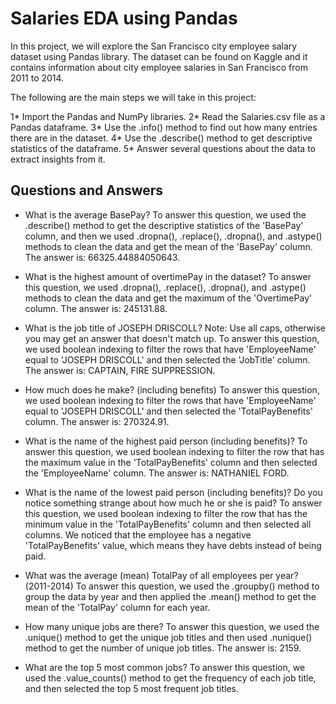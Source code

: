 # Salaries EDA using Pandas
In this project, we will explore the San Francisco city employee salary dataset using Pandas library. The dataset can be found on Kaggle and it contains information about city employee salaries in San Francisco from 2011 to 2014. 

The following are the main steps we will take in this project:

1* Import the Pandas and NumPy libraries.
2* Read the Salaries.csv file as a Pandas dataframe.
3* Use the .info() method to find out how many entries there are in the dataset.
4* Use the .describe() method to get descriptive statistics of the dataframe.
5* Answer several questions about the data to extract insights from it.

## Questions and Answers

* What is the average BasePay?
To answer this question, we used the .describe() method to get the descriptive statistics of the 'BasePay' column, and then we used .dropna(), .replace(), .dropna(), and .astype() methods to clean the data and get the mean of the 'BasePay' column. The answer is: 66325.44884050643.

* What is the highest amount of overtimePay in the dataset?
To answer this question, we used .dropna(), .replace(), .dropna(), and .astype() methods to clean the data and get the maximum of the 'OvertimePay' column. The answer is: 245131.88.

* What is the job title of JOSEPH DRISCOLL? Note: Use all caps, otherwise you may get an answer that doesn't match up.
To answer this question, we used boolean indexing to filter the rows that have 'EmployeeName' equal to 'JOSEPH DRISCOLL' and then selected the 'JobTitle' column. The answer is: CAPTAIN, FIRE SUPPRESSION.

* How much does he make? (including benefits)
To answer this question, we used boolean indexing to filter the rows that have 'EmployeeName' equal to 'JOSEPH DRISCOLL' and then selected the 'TotalPayBenefits' column. The answer is: 270324.91.

* What is the name of the highest paid person (including benefits)?
To answer this question, we used boolean indexing to filter the row that has the maximum value in the 'TotalPayBenefits' column and then selected the 'EmployeeName' column. The answer is: NATHANIEL FORD.
 
* What is the name of the lowest paid person (including benefits)? Do you notice something strange about how much he or she is paid?
To answer this question, we used boolean indexing to filter the row that has the minimum value in the 'TotalPayBenefits' column and then selected all columns. We noticed that the employee has a negative 'TotalPayBenefits' value, which means they have debts instead of being paid.

* What was the average (mean) TotalPay of all employees per year? (2011-2014)
To answer this question, we used the .groupby() method to group the data by year and then applied the .mean() method to get the mean of the 'TotalPay' column for each year.

* How many unique jobs are there?
To answer this question, we used the .unique() method to get the unique job titles and then used .nunique() method to get the number of unique job titles. The answer is: 2159.

* What are the top 5 most common jobs?
To answer this question, we used the .value_counts() method to get the frequency of each job title, and then selected the top 5 most frequent job titles.
